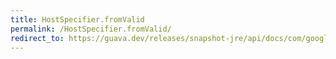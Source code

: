 ```yaml
---
title: HostSpecifier.fromValid
permalink: /HostSpecifier.fromValid/
redirect_to: https://guava.dev/releases/snapshot-jre/api/docs/com/google/common/net/HostSpecifier.html#fromValid-java.lang.String-
---
```


